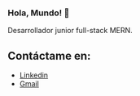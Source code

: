 ### Hola, Mundo! 👋

<!--
**IsaacOrtga/IsaacOrtga** is a ✨ _special_ ✨ repository because its `README.md` (this file) appears on your GitHub profile. -->

Desarrollador junior full-stack MERN. 


## Contáctame en:
- [Linkedin](https://www.linkedin.com/in/isaac-ortega-acosta/)
- [Gmail](ortga.isaac@gmail.com)

